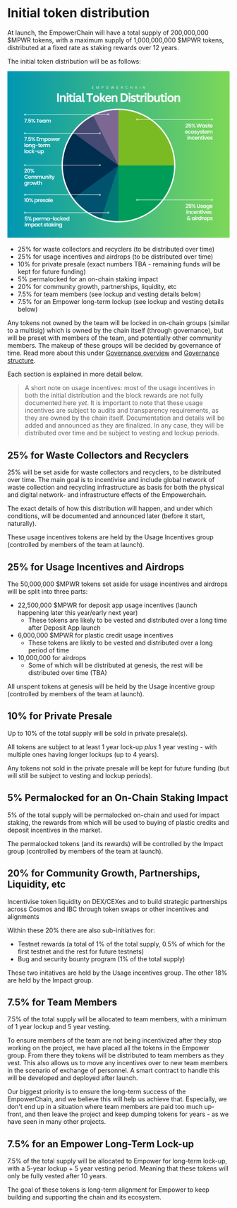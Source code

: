 # Initial token distribution

At launch, the EmpowerChain will have a total supply of 200,000,000 $MPWR tokens,
with a maximum supply of 1,000,000,000 $MPWR tokens, distributed at a fixed rate as staking rewards over 12 years.

The initial token distribution will be as follows:

![token-distribution.png](./token-distribution.png)

- 25% for waste collectors and recyclers (to be distributed over time)
- 25% for usage incentives and airdrops (to be distributed over time)
- 10% for private presale (exact numbers TBA - remaining funds will be kept for future funding)
- 5% permalocked for an on-chain staking impact
- 20% for community growth, partnerships, liquidity, etc
- 7.5% for team members (see lockup and vesting details below)
- 7.5% for an Empower long-term lockup (see lockup and vesting details below)

Any tokens not owned by the team will be locked in on-chain groups (similar to a multisig) which is owned by the chain itself (through governance),
but will be preset with members of the team, and potentially other community members. The makeup of these groups will be decided by governance of time.
Read more about this under [Governance overview](../governance/overview.md) and [Governance structure](../governance/structure.md).

Each section is explained in more detail below.

> A short note on usage incentives: most of the usage incentives in both the
> initial distribution and the block rewards are not fully documented here _yet_.
> It is important to note that these usage incentives are subject to audits and transparency requirements,
> as they are owned by the chain itself. Documentation and details will be added and announced as they are finalized. 
> In any case, they will be distributed over time and be subject to vesting and lockup periods.

## 25% for Waste Collectors and Recyclers
25% will be set aside for waste collectors and recyclers, to be distributed over time.
The main goal is to incentivise and include global network of waste collection and recycling infrastructure as
basis for both the physical and digital network- and infrastructure effects of the Empowerchain.

The exact details of how this distribution will happen, and under which conditions, will be documented and announced later (before it start, naturally).

These usage incentives tokens are held by the Usage Incentives group (controlled by members of the team at launch).

## 25% for Usage Incentives and Airdrops
The 50,000,000 $MPWR tokens set aside for usage incentives and airdrops will be split into three parts:
- 22,500,000 $MPWR for deposit app usage incentives (launch happening later this year/early next year)
    - These tokens are likely to be vested and distributed over a long time after Deposit App launch
- 6,000,000 $MPWR for plastic credit usage incentives
    - These tokens are likely to be vested and distributed over a long period of time
- 10,000,000 for airdrops
    - Some of which will be distributed at genesis, the rest will be distributed over time (TBA)

All unspent tokens at genesis will be held by the Usage incentive group (controlled by members of the team at launch).

## 10% for Private Presale
Up to 10% of the total supply will be sold in private presale(s).

All tokens are subject to at least 1 year lock-up _plus_ 1 year vesting - with multiple ones having longer lockups (up to 4 years).

Any tokens not sold in the private presale will be kept for future funding (but will still be subject to vesting and lockup periods).

## 5% Permalocked for an On-Chain Staking Impact
5% of the total supply will be permalocked on-chain and used for impact staking, the rewards from which will be used to buying of plastic credits and deposit incentives in the market.

The permalocked tokens (and its rewards) will be controlled by the Impact group (controlled by members of the team at launch).

## 20% for Community Growth, Partnerships, Liquidity, etc
Incentivise token liquidity on DEX/CEXes and to build strategic partnerships across Cosmos and IBC through token swaps or other incentives and alignments

Within these 20% there are also sub-initiatives for:
- Testnet rewards (a total of 1% of the total supply, 0.5% of which for the first testnet and the rest for future testnets)
- Bug and security bounty program (1% of the total supply)

These two initatives are held by the Usage incentives group. The other 18% are held by the Impact group.

## 7.5% for Team Members
7.5% of the total supply will be allocated to team members, with a minimum of 1 year lockup and 5 year vesting.

To ensure members of the team are not being incentivized after they stop working on the project, we have placed all
the tokens in the Empower group. From there they tokens will be distributed to team members as they vest.
This also allows us to move any incentives over to new team members in the scenario of exchange of personnel.
A smart contract to handle this will be developed and deployed after launch.

Our biggest priority is to ensure the long-term success of the EmpowerChain, and we believe this will help us achieve that.
Especially, we don't end up in a situation where team members are paid too much up-front, and then leave the project and keep dumping tokens for years - as we have seen in many other projects.

## 7.5% for an Empower Long-Term Lock-up
7.5% of the total supply will be allocated to Empower for long-term lock-up, with a 5-year lockup + 5 year vesting period.
Meaning that these tokens will only be fully vested after 10 years.

The goal of these tokens is long-term alignment for Empower to keep building and supporting the chain and its ecosystem.
